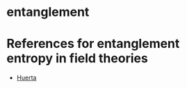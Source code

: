 # entanglement
# References for entanglement entropy in field theories

* [Huerta](http://xxx.lanl.gov/pdf/1112.1277v2)
